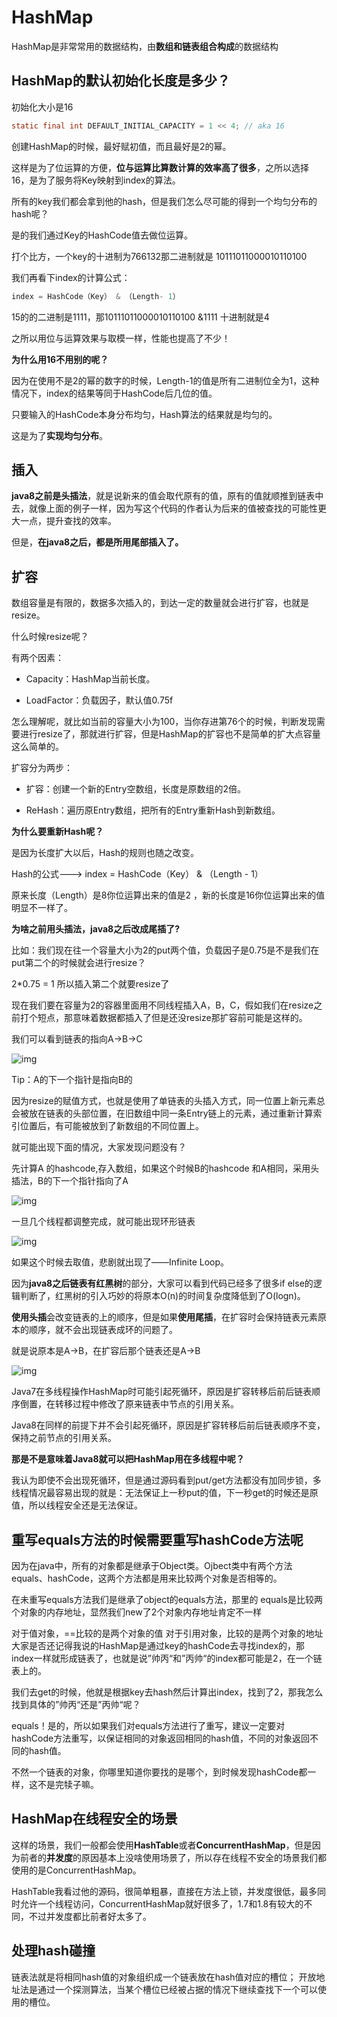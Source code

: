 # HashMap

HashMap是非常常用的数据结构，由**数组和链表组合构成**的数据结构



## HashMap的默认初始化长度是多少？

初始化大小是16

```java
static final int DEFAULT_INITIAL_CAPACITY = 1 << 4; // aka 16
```

创建HashMap的时候，最好赋初值，而且最好是2的幂。

这样是为了位运算的方便，**位与运算比算数计算的效率高了很多**，之所以选择16，是为了服务将Key映射到index的算法。

所有的key我们都会拿到他的hash，但是我们怎么尽可能的得到一个均匀分布的hash呢？

是的我们通过Key的HashCode值去做位运算。

打个比方，一个key的十进制为766132那二进制就是 10111011000010110100

我们再看下index的计算公式：
```java
index = HashCode（Key） & （Length- 1）
```

15的的二进制是1111，那10111011000010110100 &1111 十进制就是4

之所以用位与运算效果与取模一样，性能也提高了不少！

**为什么用16不用别的呢？**

因为在使用不是2的幂的数字的时候，Length-1的值是所有二进制位全为1，这种情况下，index的结果等同于HashCode后几位的值。

只要输入的HashCode本身分布均匀，Hash算法的结果就是均匀的。

这是为了**实现均匀分布**。



## 插入

**java8之前是头插法**，就是说新来的值会取代原有的值，原有的值就顺推到链表中去，就像上面的例子一样，因为写这个代码的作者认为后来的值被查找的可能性更大一点，提升查找的效率。

但是，**在java8之后，都是所用尾部插入了。**



## 扩容

数组容量是有限的，数据多次插入的，到达一定的数量就会进行扩容，也就是resize。

什么时候resize呢？

有两个因素：

- Capacity：HashMap当前长度。

- LoadFactor：负载因子，默认值0.75f


怎么理解呢，就比如当前的容量大小为100，当你存进第76个的时候，判断发现需要进行resize了，那就进行扩容，但是HashMap的扩容也不是简单的扩大点容量这么简单的。



扩容分为两步：

- 扩容：创建一个新的Entry空数组，长度是原数组的2倍。

- ReHash：遍历原Entry数组，把所有的Entry重新Hash到新数组。

  

**为什么要重新Hash呢？**

是因为长度扩大以后，Hash的规则也随之改变。

Hash的公式---> index = HashCode（Key） & （Length - 1）

原来长度（Length）是8你位运算出来的值是2 ，新的长度是16你位运算出来的值明显不一样了。



**为啥之前用头插法，java8之后改成尾插了?**

比如：我们现在往一个容量大小为2的put两个值，负载因子是0.75是不是我们在put第二个的时候就会进行resize？

2*0.75 = 1 所以插入第二个就要resize了

现在我们要在容量为2的容器里面用不同线程插入A，B，C，假如我们在resize之前打个短点，那意味着数据都插入了但是还没resize那扩容前可能是这样的。

我们可以看到链表的指向A->B->C

![img](https://tva1.sinaimg.cn/large/006tNbRwly1g9pkaxgg5ij305007odfr.jpg)

Tip：A的下一个指针是指向B的


因为resize的赋值方式，也就是使用了单链表的头插入方式，同一位置上新元素总会被放在链表的头部位置，在旧数组中同一条Entry链上的元素，通过重新计算索引位置后，有可能被放到了新数组的不同位置上。

就可能出现下面的情况，大家发现问题没有？

先计算A 的hashcode,存入数组，如果这个时候B的hashcode 和A相同，采用头插法，B的下一个指针指向了A

![img](https://tva1.sinaimg.cn/large/006tNbRwly1g9phcpl968j309j054747.jpg)

一旦几个线程都调整完成，就可能出现环形链表

![img](https://tva1.sinaimg.cn/large/006tNbRwly1g9pkh8omjyj30al06pmx4.jpg)


如果这个时候去取值，悲剧就出现了——Infinite Loop。



因为**java8之后链表有红黑树**的部分，大家可以看到代码已经多了很多if else的逻辑判断了，红黑树的引入巧妙的将原本O(n)的时间复杂度降低到了O(logn)。

**使用头插**会改变链表的上的顺序，但是如果**使用尾插**，在扩容时会保持链表元素原本的顺序，就不会出现链表成环的问题了。

就是说原本是A->B，在扩容后那个链表还是A->B

![img](https://tva1.sinaimg.cn/large/006tNbRwly1g9plftqim3j309f04y0sn.jpg)

Java7在多线程操作HashMap时可能引起死循环，原因是扩容转移后前后链表顺序倒置，在转移过程中修改了原来链表中节点的引用关系。

Java8在同样的前提下并不会引起死循环，原因是扩容转移后前后链表顺序不变，保持之前节点的引用关系。



**那是不是意味着Java8就可以把HashMap用在多线程中呢？**

我认为即使不会出现死循环，但是通过源码看到put/get方法都没有加同步锁，多线程情况最容易出现的就是：无法保证上一秒put的值，下一秒get的时候还是原值，所以线程安全还是无法保证。



## 重写equals方法的时候需要重写hashCode方法呢

因为在java中，所有的对象都是继承于Object类。Ojbect类中有两个方法equals、hashCode，这两个方法都是用来比较两个对象是否相等的。

在未重写equals方法我们是继承了object的equals方法，那里的 equals是比较两个对象的内存地址，显然我们new了2个对象内存地址肯定不一样

对于值对象，==比较的是两个对象的值
对于引用对象，比较的是两个对象的地址
大家是否还记得我说的HashMap是通过key的hashCode去寻找index的，那index一样就形成链表了，也就是说”帅丙“和”丙帅“的index都可能是2，在一个链表上的。

我们去get的时候，他就是根据key去hash然后计算出index，找到了2，那我怎么找到具体的”帅丙“还是”丙帅“呢？

equals！是的，所以如果我们对equals方法进行了重写，建议一定要对hashCode方法重写，以保证相同的对象返回相同的hash值，不同的对象返回不同的hash值。

不然一个链表的对象，你哪里知道你要找的是哪个，到时候发现hashCode都一样，这不是完犊子嘛。



## HashMap在线程安全的场景

这样的场景，我们一般都会使用**HashTable**或者**ConcurrentHashMap**，但是因为前者的**并发度**的原因基本上没啥使用场景了，所以存在线程不安全的场景我们都使用的是ConcurrentHashMap。

HashTable我看过他的源码，很简单粗暴，直接在方法上锁，并发度很低，最多同时允许一个线程访问，ConcurrentHashMap就好很多了，1.7和1.8有较大的不同，不过并发度都比前者好太多了。



## 处理hash碰撞

链表法就是将相同hash值的对象组织成一个链表放在hash值对应的槽位；
开放地址法是通过一个探测算法，当某个槽位已经被占据的情况下继续查找下一个可以使用的槽位。